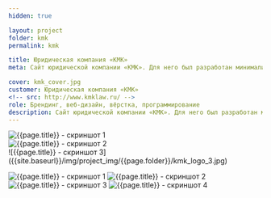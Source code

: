 ```yaml
---
hidden: true

layout: project
folder: kmk
permalink: kmk

title: Юридическая компания «КМК»
meta: Сайт юридической компании «КМК». Для него был разработан минималистичный дизайн, свёрстаны адаптивные страницы, подготовлены шаблоны под Django-фреймворк.

cover: kmk_cover.jpg
customer: Юридическая компания «КМК»
<!-- src: http://www.kmklaw.ru/ -->
role: Брендинг, веб-дизайн, вёрстка, программирование
description: Сайт юридической компании «КМК». Для него был разработан минималистичный дизайн, свёрстаны адаптивные страницы, подготовлены шаблоны под Django-фреймворк.
---
```


<!-- ![{{page.title}} - скриншот 1]({{site.baseurl}}/img/project_img/{{page.folder}}/ekipa_logo.png) -->
<div class="row">
  <div class="col-md-6"><img src="{{site.baseurl}}/img/project_img/{{page.folder}}/kmk_logo_1.jpg" alt="{{page.title}} - скриншот 1"></div>
  <div class="col-md-6"><img src="{{site.baseurl}}/img/project_img/{{page.folder}}/kmk_logo_2.jpg" alt="{{page.title}} - скриншот 2"></div>
</div>
![{{page.title}} - скриншот 3]({{site.baseurl}}/img/project_img/{{page.folder}}/kmk_logo_3.jpg)

![{{page.title}} - скриншот 1]({{site.baseurl}}/img/project_img/{{page.folder}}/kmk_1.jpg)
![{{page.title}} - скриншот 2]({{site.baseurl}}/img/project_img/{{page.folder}}/kmk_2.jpg)
![{{page.title}} - скриншот 3]({{site.baseurl}}/img/project_img/{{page.folder}}/kmk_3.jpg)
![{{page.title}} - скриншот 4]({{site.baseurl}}/img/project_img/{{page.folder}}/kmk_4.jpg)


